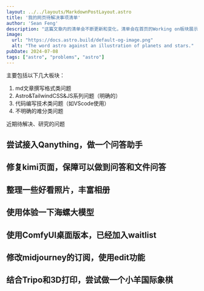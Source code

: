 ```yaml
---
layout: ../../layouts/MarkdownPostLayout.astro
title: '我的网页待解决事项清单'
author: 'Sean Feng'
description: "这篇文章内的清单会不断更新和变化，清单会在首页的Working on板块展示，完成的事项我会放入Achieved模块。"
image:
  url: "https://docs.astro.build/default-og-image.png"
  alt: "The word astro against an illustration of planets and stars."
pubDate: 2024-07-08
tags: ["astro", "problems", "astro"]
---
```

主要包括以下几大板块：

1. md文章撰写格式类问题
2. Astro&TailwindCSS&JS系列问题（明确的）
3. 代码编写技术类问题（如VScode使用）
4. 不明确的难分类问题

近期待解决、研究的问题
## 尝试接入Qanything，做一个问答助手
## 修复kimi页面，保障可以做到问答和文件问答
## 整理一些好看照片，丰富相册
## 使用体验一下海螺大模型
## 使用ComfyUI桌面版本，已经加入waitlist
## 修改midjourney的订阅，使用edit功能
## 结合Tripo和3D打印，尝试做一个小羊国际象棋

<!-- - [ ] 小屏幕模式下博客目录导航fixed无法滚动，下面的标题会显示不出来。
- [ ] 优化小屏幕模式左侧导航栏样式
- [ ] iphone平面会多一个右侧pd，不知道哪个样式带出来的，电脑看不出。
- [ ] 增加渐变色之后夜间模式有好多要修复的bug。
- [ ] 简化问题记录、日志记录、解决方案记录的模式。
- [ ] 体验astro的图片存储、使用体系。
- [ ] 侧边栏小屏幕灰色框放平面尺寸后大不消失问题好像又来了 对leftsidebar使用lg:hidden 还是不能取消灰色背景 -->


<!-- 
# 1. md文章撰写格式类问题
不对，现在是在首页靠目录记录问题，意味着我需要用四级标题简单概况问题，然后用正文具体描述问题，有点费劲

# 2. Astro&TailwindCSS&JS系列问题

## 2.1 Html's Problem

### 2.1.1 **Header**

1. header顶部有个半透明条，初次滚动的时候好像没有，然后点击右侧导航，会出现【已经初步解决，m-4导致的】。
![alt text](./Pic-PageProblemRecord/image-1.png)

### 2.1.2 **Sidebar**

>现在最大难点就是导航栏实现Markdown的目录树功能。已经使用getHeadings()[0].text解决读取目录树，主要待解决问题：

- 实现目录树跟随页面滚动进度

- 目录树的anchor位置过高，于页面顶端的bug

- 读取当前blog目录树

- 左侧目录树在小屏幕情况下改为breadcrumb

- 左侧导航栏的优化

### 2.1.3 **Body**

- blog页面还是存在最大高度问题。body的页面总高度大于当前可见高度。会出现额外不必要的滚动条
- 在[**图册**](/SeanBlog/about/)页面尝试Grid布局

- 左侧导航栏的优化：能否实现折? round-corner？色彩更一致

- 为主页添加各类功能，主要用于展示

- 未来记录文章长了还是要引入tag机制

- 设计博客页面

- 将测试页面隐藏入测试功能，并规划测试功能页面


## 2.2 CSS's Problem

-【问题】首页和博客页会因为有无最右侧滚动条而有差别，如何做到首页显示-隐藏滚动条

-【问题】顶部导航栏“首页”等颜色未根据页面切换而切换状态

-【尝试】在[**图册**](/SeanBlog/about/)页面尝试Grid布局

- 左侧目录树在小屏幕情况下改为breadcrumb


## 2.3 JS's Problem
- 读取当前blog目录树，并且实现目录树跟随页面滚动进度

# 3. 代码编写类问题
- ☆☆☆需要开始给页面的每个部分增加注释在增加新的功能之前 -->


